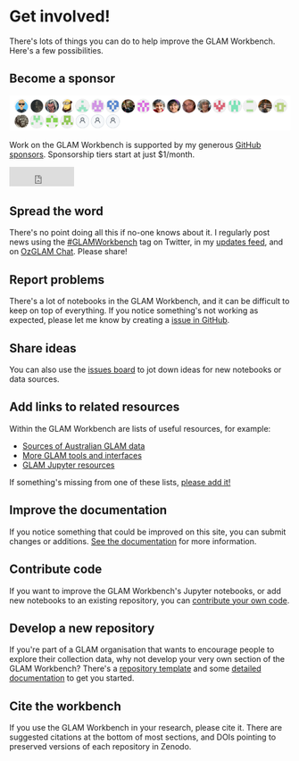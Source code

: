 # Get involved!

There's lots of things you can do to help improve the GLAM Workbench. Here's a few possibilities.

## Become a sponsor

![](../images/sponsors.png)

Work on the GLAM Workbench is supported by my generous [GitHub sponsors](supporters.md). Sponsorship tiers start at just $1/month.

<iframe src="https://github.com/sponsors/wragge/button" title="Sponsor wragge" height="35" width="116" style="border: 0;"></iframe>

## Spread the word

There's no point doing all this if no-one knows about it. I regularly post news using the <a href="https://twitter.com/search?q=%23GLAMWorkbench">#GLAMWorkbench</a> tag on Twitter, in my <a href="https://updates.timsherratt.org/categories/glamworkbench/">updates feed</a>, and on [OzGLAM Chat](https://ozglam.chat/c/glam-workbench/8). Please share!

## Report problems

There's a lot of notebooks in the GLAM Workbench, and it can be difficult to keep on top of everything. If you notice something's not working as expected, please let me know by creating a <a href="https://github.com/GLAM-Workbench/glam-workbench.github.io/issues">issue in GitHub</a>.

## Share ideas

You can also use the <a href="https://github.com/GLAM-Workbench/glam-workbench.github.io/issues">issues board</a> to jot down ideas for new notebooks or data sources.

## Add links to related resources

Within the GLAM Workbench are lists of useful resources, for example:

* [Sources of Australian GLAM data](../glam-data-list.md)
* [More GLAM tools and interfaces](../glam-tools-interfaces.md)
* [GLAM Jupyter resources](../more-glam-notebooks.md)

If something's missing from one of these lists, [please add it!](add-links.md)

## Improve the documentation

If you notice something that could be improved on this site, you can submit changes or additions. [See the documentation](editing-documentation.md) for more information.

## Contribute code

If you want to improve the GLAM Workbench's Jupyter notebooks, or add new notebooks to an existing repository, you can [contribute your own code](contribute-code.md).

## Develop a new repository

If you're part of a GLAM organisation that wants to encourage people to explore their collection data, why not develop your very own section of the GLAM Workbench? There's a [repository template](https://github.com/GLAM-Workbench/glam-workbench-template) and some [detailed documentation](developing-repositories.md) to get you started.

## Cite the workbench

If you use the GLAM Workbench in your research, please cite it. There are suggested citations at the bottom of most sections, and DOIs pointing to preserved versions of each repository in Zenodo.
